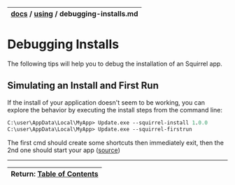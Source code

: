| [docs](..)  / [using](.) / debugging-installs.md
|:---|

# Debugging Installs

The following tips will help you to debug the installation of an Squirrel app.

## Simulating an Install and First Run

If the install of your application doesn't seem to be working, you can explore the behavior by executing the install steps from the command line:

~~~ps
C:\user\AppData\Local\MyApp> Update.exe --squirrel-install 1.0.0
C:\user\AppData\Local\MyApp> Update.exe --squirrel-firstrun
~~~

The first cmd should create some shortcuts then immediately exit, then the 2nd one should start your app ([source](https://github.com/Squirrel/Squirrel.Windows/issues/525))


---
| Return: [Table of Contents](../readme.md) |
|----|